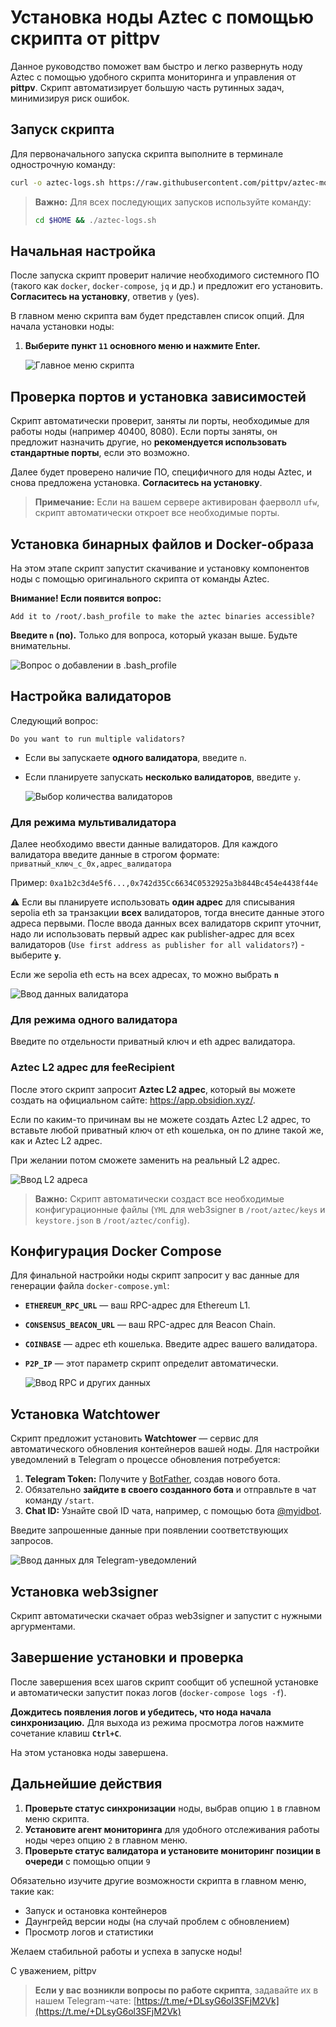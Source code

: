 # Установка ноды Aztec с помощью скрипта от pittpv

Данное руководство поможет вам быстро и легко развернуть ноду Aztec с помощью удобного скрипта мониторинга и управления от **pittpv**. Скрипт автоматизирует большую часть рутинных задач, минимизируя риск ошибок.

## Запуск скрипта

Для первоначального запуска скрипта выполните в терминале однострочную команду:

```bash
curl -o aztec-logs.sh https://raw.githubusercontent.com/pittpv/aztec-monitoring-script/main/aztec-logs.sh && chmod +x aztec-logs.sh && ./aztec-logs.sh
```

> **Важно:** Для всех последующих запусков используйте команду:
> ```bash
> cd $HOME && ./aztec-logs.sh
> ```

## Начальная настройка

После запуска скрипт проверит наличие необходимого системного ПО (такого как `docker`, `docker-compose`, `jq` и др.) и предложит его установить. **Согласитесь на установку**, ответив `y` (yes).

В главном меню скрипта вам будет представлен список опций. Для начала установки ноды:

1.  **Выберите пункт `11` основного меню и нажмите Enter.**

    ![Главное меню скрипта](https://raw.githubusercontent.com/pittpv/aztec-monitoring-script/main/other/Aztec-Install-by-Script/1.jpg)

## Проверка портов и установка зависимостей

Скрипт автоматически проверит, заняты ли порты, необходимые для работы ноды (например 40400, 8080). Если порты заняты, он предложит назначить другие, но **рекомендуется использовать стандартные порты**, если это возможно.

Далее будет проверено наличие ПО, специфичного для ноды Aztec, и снова предложена установка. **Согласитесь на установку**.

> **Примечание:** Если на вашем сервере активирован фаерволл `ufw`, скрипт автоматически откроет все необходимые порты.

## Установка бинарных файлов и Docker-образа

На этом этапе скрипт запустит скачивание и установку компонентов ноды с помощью оригинального скрипта от команды Aztec.

**Внимание! Если появится вопрос:**
```
Add it to /root/.bash_profile to make the aztec binaries accessible?
```

**Введите `n` (no).** Только для вопроса, который указан выше. Будьте внимательны.

![Вопрос о добавлении в .bash_profile](https://raw.githubusercontent.com/pittpv/aztec-monitoring-script/main/other/Aztec-Install-by-Script/2.jpg)

## Настройка валидаторов

Следующий вопрос:
```
Do you want to run multiple validators?
```

*   Если вы запускаете **одного валидатора**, введите `n`.
*   Если планируете запускать **несколько валидаторов**, введите `y`.

    ![Выбор количества валидаторов](https://raw.githubusercontent.com/pittpv/aztec-monitoring-script/main/other/Aztec-Install-by-Script/3.jpg)

### Для режима мультивалидатора

Далее необходимо ввести данные валидаторов. Для каждого валидатора введите данные в строгом формате:
`приватный_ключ_с_0x,адрес_валидатора`

Пример:
`0xa1b2c3d4e5f6...,0x742d35Cc6634C0532925a3b844Bc454e4438f44e`

⚠️ Если вы планируете использовать **один адрес** для списывания sepolia eth за транзакции **всех** валидаторов, тогда внесите данные этого адреса первыми. После ввода данных всех валидаторв скрипт уточнит, надо ли использовать первый адрес как publisher-адрес для всех валидаторов (`Use first address as publisher for all validators?`) - выберите **`y`**.

Если же sepolia eth есть на всех адресах, то можно выбрать **`n`** 

![Ввод данных валидатора](https://raw.githubusercontent.com/pittpv/aztec-monitoring-script/main/other/Aztec-Install-by-Script/4.jpg)

### Для режима одного валидатора

Введите по отдельности приватный ключ и eth адрес валидатора.

### Aztec L2 адрес для feeRecipient

После этого скрипт запросит **Aztec L2 адрес**, который вы можете создать на официальном сайте: https://app.obsidion.xyz/.

Если по каким-то причинам вы не можете создать Aztec L2 адрес, то вставьте любой приватный ключ от eth кошелька, он по длине такой же, как и Aztec L2 адрес. 

При желании потом сможете заменить на реальный L2 адрес.

![Ввод L2 адреса](https://raw.githubusercontent.com/pittpv/aztec-monitoring-script/main/other/Aztec-Install-by-Script/5.jpg)

> **Важно:** Скрипт автоматически создаст все необходимые конфигурационные файлы (`YML` для web3signer в `/root/aztec/keys` и `keystore.json` в `/root/aztec/config`).

## Конфигурация Docker Compose

Для финальной настройки ноды скрипт запросит у вас данные для генерации файла `docker-compose.yml`:

*   **`ETHEREUM_RPC_URL`** — ваш RPC-адрес для Ethereum L1.
*   **`CONSENSUS_BEACON_URL`** — ваш RPC-адрес для Beacon Chain.
*   **`COINBASE`** — адрес eth кошелька. Введите адрес вашего валидатора.
*   **`P2P_IP`** — этот параметр скрипт определит автоматически.

    ![Ввод RPC и других данных](https://raw.githubusercontent.com/pittpv/aztec-monitoring-script/main/other/Aztec-Install-by-Script/6.jpg)

## Установка Watchtower

Скрипт предложит установить **Watchtower** — сервис для автоматического обновления контейнеров вашей ноды. Для настройки уведомлений в Telegram о процессе обновления потребуется:

1.  **Telegram Token:** Получите у [BotFather](https://t.me/BotFather), создав нового бота.
2.  Обязательно **зайдите в своего созданного бота** и отправльте в чат команду `/start`.
3.  **Chat ID:** Узнайте свой ID чата, например, с помощью бота [@myidbot](https://t.me/myidbot).

Введите запрошенные данные при появлении соответствующих запросов.

![Ввод данных для Telegram-уведомлений](https://raw.githubusercontent.com/pittpv/aztec-monitoring-script/main/other/Aztec-Install-by-Script/7.jpg)

## Установка web3signer

Скрипт автоматически скачает образ web3signer и запустит с нужными аргурментами. 

## Завершение установки и проверка

После завершения всех шагов скрипт сообщит об успешной установке и автоматически запустит показ логов (`docker-compose logs -f`).

**Дождитесь появления логов и убедитесь, что нода начала синхронизацию.** Для выхода из режима просмотра логов нажмите сочетание клавиш **`Ctrl+C`**.

На этом установка ноды завершена.

## Дальнейшие действия

1.  **Проверьте статус синхронизации** ноды, выбрав опцию `1` в главном меню скрипта.
2.  **Установите агент мониторинга** для удобного отслеживания работы ноды через опцию `2` в главном меню.
3.  **Проверьте статус валидатора и установите мониторинг позиции в очереди** с помощью опции `9` 

Обязательно изучите другие возможности скрипта в главном меню, такие как:
*   Запуск и остановка контейнеров
*   Даунгрейд версии ноды (на случай проблем с обновлением)
*   Просмотр логов и статистики

Желаем стабильной работы и успеха в запуске ноды!

С уважением,
pittpv

> **Если у вас возникли вопросы по работе скрипта**, задавайте их в нашем Telegram-чате: [https://t.me/+DLsyG6ol3SFjM2Vk](https://t.me/+DLsyG6ol3SFjM2Vk)
